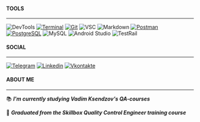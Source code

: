 
#### TOOLS
---

![DevTools](https://img.shields.io/badge/DevTools-db3a2c?style=for-the-badge&logo=DEVTOOLS&logoColor=white)
[![Terminal](https://img.shields.io/badge/Terminal-00485B.svg?style=for-the-badge&logo=iterm2&logoColor=white)](https://github.com/aikagv/terminal)
[![Git](https://img.shields.io/badge/git-e84e32.svg?style=for-the-badge&logo=git&logoColor=white)](https://github.com/aikagv/git_hub)
![VSC](https://img.shields.io/badge/VISUAL%20STUDIO%20CODE-0066b8?style=for-the-badge&logo=visualstudiocode&logoColor=white)
![Markdown](https://img.shields.io/badge/markdown-%23000000.svg?style=for-the-badge&logo=markdown&logoColor=white)
[![Postman](https://img.shields.io/badge/Postman-fe6c37.svg?style=for-the-badge&logo=postman&logoColor=white)](https://github.com/aikagv/postman)
[![PostgreSQL](https://img.shields.io/badge/PostgreSQL-31648c.svg?style=for-the-badge&logo=postgresql&logoColor=white)](https://github.com/aikagv/sql)
![MySQL](https://img.shields.io/badge/MySQL-e89313.svg?style=for-the-badge&logo=mysql&logoColor=white)
![Android Studio](https://img.shields.io/badge/Android%20Studio-3DDC84.svg?style=for-the-badge&logo=android-studio&logoColor=white)
![TestRail](https://img.shields.io/badge/TestRail-0e3754.svg?style=for-the-badge&logo=TestRail&logoColor=white)
#### SOCIAL
---
[![Telegram](https://img.shields.io/badge/Telegram-25a3e1?style=for-the-badge&logo=telegram&logoColor=white)](https://t.me/annagvozdeva)
[![Linkedin](https://img.shields.io/badge/linkedin-0966c2?style=for-the-badge&logo=linkedin&logoColor=white)](https://www.linkedin.com/in/anna-gvozdeva-4318a3277/)
[![Vkontakte](https://img.shields.io/badge/Vkontakte-0173f6?style=for-the-badge&logo=Vk)](https://vk.com/a_ika)

#### ABOUT ME 
---
:books: ***I'm currently studying Vadim Ksendzov's QA-courses***

:book: ***Graduated from the Skillbox Quality Control Engineer training course***

